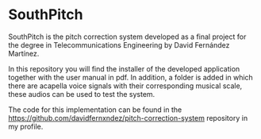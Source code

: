 # SouthPitch
SouthPitch is the pitch correction system developed as a final project for the degree in Telecommunications Engineering by David Fernández Martínez. 

In this repository you will find the installer of the developed application together with the user manual in pdf. In addition, a folder is added in 
which there are acapella voice signals with their corresponding musical scale, these audios can be used to test the system.


The code for this implementation can be found in the https://github.com/davidfernxndez/pitch-correction-system repository in my profile.

